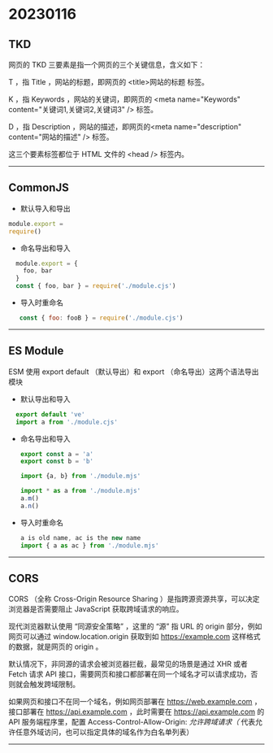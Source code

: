 # 20230116

## TKD

网页的 TKD 三要素是指一个网页的三个关键信息，含义如下：

T ，指 Title ，网站的标题，即网页的 \<title>网站的标题</title> 标签。

K ，指 Keywords ，网站的关键词，即网页的 \<meta name="Keywords" content="关键词1,关键词2,关键词3" /> 标签。

D ，指 Description ，网站的描述，即网页的\<meta name="description" content="网站的描述" /> 标签。

这三个要素标签都位于 HTML 文件的 \<head /> 标签内。

---

## CommonJS

+ 默认导入和导出
  
```JavaScript
module.export = 
require()
```

+ 命名导出和导入

```JavaScript
  module.export = {
    foo, bar
  }
  const { foo, bar } = require('./module.cjs')
  ```
  
+ 导入时重命名
  
```JavaScript
   const { foo: fooB } = require('./module.cjs')
```

---

## ES Module

ESM 使用 export default （默认导出）和 export （命名导出）这两个语法导出模块

+ 默认导出和导入

```JavaScript
  export default 've'
  import a from './module.cjs'
```

+ 命名导出和导入

  ```JavaScript
  export const a = 'a'
  export const b = 'b'
  
  import {a, b} from './module.mjs'
  
  import * as a from './module.mjs'
  a.m()
  a.n()
  ```

+ 导入时重命名

  ```JavaScript
  a is old name, ac is the new name
  import { a as ac } from './module.mjs' 
  ```
  
---
  
## CORS

CORS （全称 Cross-Origin Resource Sharing ）是指跨源资源共享，可以决定浏览器是否需要阻止 JavaScript 获取跨域请求的响应。

现代浏览器默认使用 “同源安全策略” ，这里的 “源” 指 URL 的 origin 部分，例如网页可以通过 window.location.origin 获取到如 <https://example.com> 这样格式的数据，就是网页的 origin 。

默认情况下，非同源的请求会被浏览器拦截，最常见的场景是通过 XHR 或者 Fetch 请求 API 接口，需要网页和接口都部署在同一个域名才可以请求成功，否则就会触发跨域限制。

如果网页和接口不在同一个域名，例如网页部署在 <https://web.example.com> ，接口部署在 <https://api.example.com> ，此时需要在 <https://api.example.com> 的 API 服务端程序里，配置 Access-Control-Allow-Origin: *允许跨域请求（* 代表允许任意外域访问，也可以指定具体的域名作为白名单列表）

---
